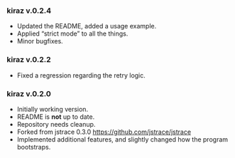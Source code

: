 ### kiraz v.0.2.4

* Updated the README, added a usage example.
* Applied “strict mode” to all the things.
* Minor bugfixes.

### kiraz v.0.2.2

* Fixed a regression regarding the retry logic.

### kiraz v.0.2.0

* Initially working version.
* README is **not** up to date.
* Repository needs cleanup.
* Forked from jstrace 0.3.0 <https://github.com/jstrace/jstrace>
* Implemented additional features, and slightly changed how the program bootstraps.
